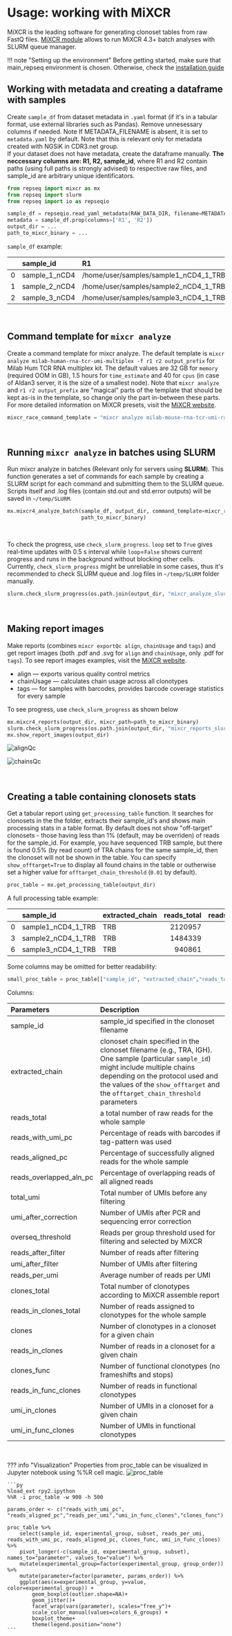 # Usage: working with MiXCR

MiXCR is the leading software for generating clonoset tables from raw FastQ files. [MiXCR module](functions.md#mixcr) allows to run MiXCR 4.3+ batch analyses with SLURM queue manager.

!!! note "Setting up the environment"
    Before getting started, make sure that main_repseq environment is chosen. Otherwise, check the [installation guide](installation.md)

## Working with metadata and creating a dataframe with samples 

Create `sample_df` from dataset metadata in `.yaml` format (if it's in a tabular format, use external libraries such as Pandas). Remove unnesessary columns if needed. Note If METADATA_FILENAME is absent, it is set to `metadata.yaml` by default. Note that this is relevant only for metadata created with NGSiK in CDR3.net group. 
<br>If your dataset does not have metadata, create the dataframe manually. <b>The neccessary columns are: R1, R2, sample_id</b>, where R1 and R2 contain paths (using full paths is strongly advised) to respective raw files, and sample_id are arbitrary unique identificators.

``` py
from repseq import mixcr as mx
from repseq import slurm
from repseq import io as repseqio

sample_df = repseqio.read_yaml_metadata(RAW_DATA_DIR, filename=METADATA_FILENAME)
metadata = sample_df.prop(columns=['R1', 'R2'])
output_dir = ...
path_to_mixcr_binary = ...
```

`sample_df` example:

|    | sample_id     | R1                                                         | R2                                                         |
|---:|:--------------|:-----------------------------------------------------------|:-----------------------------------------------------------|
|  0 | sample_1_nCD4 | /home/user/samples/sample1_nCD4_1_TRB_L001_R1_001.fastq.gz | /home/user/samples/sample1_nCD4_1_TRB_L001_R2_001.fastq.gz |
|  1 | sample_2_nCD4 | /home/user/samples/sample2_nCD4_1_TRB_L001_R1_001.fastq.gz | /home/user/samples/sample2_nCD4_1_TRB_L001_R2_001.fastq.gz |
|  2 | sample_3_nCD4 | /home/user/samples/sample3_nCD4_1_TRB_L001_R1_001.fastq.gz | /home/user/samples/sample3_nCD4_1_TRB_L001_R2_001.fastq.gz |

<br>

## Command template for `mixcr analyze`

Create a command template for mixcr analyze. The default template is `mixcr analyze milab-human-rna-tcr-umi-multiplex -f r1 r2 output_prefix` for Milab Hum TCR RNA multiplex kit. The default values are 32 GB for `memory` (required OOM in GB),  1.5 hours for `time_estimate` and 40 for `cpus` (in case of Aldan3 server, it is the size of a smallest node). Note that `mixcr analyze` and `r1 r2 output_prefix` are "magical" parts of the template that should be kept as-is in the template, so change only the part in-between these parts.
<br>For more detailed information on MiXCR presets, visit the [MiXCR website](https://mixcr.com/mixcr/reference/overview-built-in-presets/).


```py
mixcr_race_command_template = "mixcr analyze milab-mouse-rna-tcr-umi-race -f r1 r2 output_prefix"
```
<br>

## Running `mixcr analyze` in batches using SLURM

Run mixcr analyze in batches (Relevant only for servers using <b>SLURM</b>). This function generates a set of commands for each sample by creating a SLURM script for each command and submitting them to the SLURM queue. Scripts itself and .log files (contain std.out and std.error outputs) will be saved in `~/temp/SLURM`. 

```py
mx.mixcr4_analyze_batch(sample_df, output_dir, command_template=mixcr_race_command_template,
                        path_to_mixcr_binary)
```

<br>

To check the progress, use `check_slurm_progress`. `loop` set to `True` gives real-time updates with 0.5 s interval while `loop`=`False` shows current progress and runs in the background without blocking other cells. 
<br>Currently, `check_slurm_progress` might be unreliable in some cases, thus it's recommended to check SLURM queue and .log files in `~/temp/SLURM` folder manually.

```py
slurm.check_slurm_progress(os.path.join(output_dir, "mixcr_analyze_slurm_batch.log"), loop=True)
```
<br>

## Making report images

Make reports (combines `mixcr exportQc align`, `chainUsage` and `tags`) and get report images (both .pdf and .svg for `align` and `chainUsage`, only .pdf for `tags`). To see report images examples, visit the [MiXCR website](https://mixcr.com/mixcr/reference/qc-overview/).

* align — exports various quality control metrics
* chainUsage — calculates chain usage across all clonotypes
* tags — for samples with barcodes, provides barcode coverage statistics for every sample

To see progress, use `check_slurm_progress` as shown below

```py
mx.mixcr4_reports(output_dir, mixcr_path=path_to_mixcr_binary)
slurm.check_slurm_progress(os.path.join(output_dir, "mixcr_reports_slurm_batch.log"), loop=True)
mx.show_report_images(output_dir)
```

![alignQc](images/alignQc.svg)

![chainsQc](images/chainsQc.svg)

<br>

## Creating a table containing clonosets stats

Get a tabular report using `get_processing_table` function. It searches for clonosets in the the folder, extracts their sample_id's and shows main
processing stats in a table format. By default does not show "off-target" clonosets - 
those having less than 1% (default, may be overriden) of reads for the sample_id.
For example, you have sequenced TRB sample, but there is found 0.5% (by read count) 
of TRA chains for the same sample_id, then the clonoset will not be shown in the table.
You can specify `show_offtarget=True` to display all found chains in the table or 
outherwise set a higher value for `offtarget_chain_threshold` (`0.01` by default).

```py
proc_table = mx.get_processing_table(output_dir)
```

A full processing table example:

|    | sample_id          | extracted_chain   |   reads_total |   reads_with_umi_pc |   reads_aligned_pc |   reads_overlapped_aln_pc |   total_umi |   umi_after_correction |   overseq_threshold |   reads_after_filter |   umi_after_filter |   reads_per_umi |   clones_total |   reads_in_clones_total |   clones |   reads_in_clones |   clones_func |   reads_in_func_clones |   umi_in_clones |   umi_in_func_clones |
|---:|:-------------------|:------------------|--------------:|--------------------:|-------------------:|--------------------------:|------------:|-----------------------:|--------------------:|---------------------:|-------------------:|----------------:|---------------:|------------------------:|---------:|------------------:|--------------:|-----------------------:|----------------:|---------------------:|
|  0 | sample1_nCD4_1_TRB | TRB               |       2120957 |               98.63 |              86.38 |                      4.97 |      597401 |                 564176 |                   2 |              1612478 |             344972 |            4.67 |         145019 |                 1566962 |   145012 |           1566949 |        135644 |                1509856 |          349587 |               337223 |
|  3 | sample2_nCD4_1_TRB | TRB               |       1484339 |               98.64 |              85.43 |                      3.49 |      242845 |                 223565 |                   3 |              1183345 |             155008 |            7.63 |          69771 |                 1167512 |    69770 |           1167509 |         66237 |                1133350 |          156334 |               151913 |
|  6 | sample3_nCD4_1_TRB | TRB               |        940861 |               96.49 |              86.42 |                      2.84 |      279362 |                 236455 |                   2 |               734134 |             157646 |            4.66 |          68466 |                  715176 |    68465 |            715174 |         64208 |                 690533 |          160301 |               154995 |

Some columns may be omitted for better readability:

```py
small_proc_table = proc_table[["sample_id", "extracted_chain","reads_total", "reads_with_umi_pc", "reads_aligned_pc", "reads_per_umi", "overseq_threshold","clones_func", "umi_in_func_clones"]]
```

Columns:

|Parameters               | Description   |
|:------------------------|:--------------|
| sample_id               |sample_id specified in the clonoset filename|
| extracted_chain         |clonoset сhain specified in the clonoset filename (e.g., TRA, IGH). One sample (particular `sample_id`) might include multiple chains depending on the protocol used and the values of the `show_offtarget` and the `offtarget_chain_threshold` parameters|
| reads_total             |a total number of raw reads for the whole sample|
| reads_with_umi_pc       |Percentage of reads with barcodes if tag-pattern was used|
| reads_aligned_pc        |Percentage of successfully aligned reads for the whole sample|
| reads_overlapped_aln_pc |Percentage of overlapping reads of all aligned reads|
| total_umi               |Total number of UMIs before any filtering|
| umi_after_correction    |Number of UMIs after PCR and sequencing error correction|
| overseq_threshold       |Reads per group threshold used for filtering and selected by MiXCR|
| reads_after_filter      |Number of reads after filtering|
| umi_after_filter        |Number of UMIs after filtering|
| reads_per_umi           |Average number of reads per UMI|
| clones_total            |Total number of clonotypes according to MiXCR assemble report|
| reads_in_clones_total   |Number of reads assigned to clonotypes for the whole sample|
| clones                  |Number of clonotypes in a clonoset for a given chain|
| reads_in_clones         |Number of reads in a clonoset for a given chain|
| clones_func             |Number of functional clonotypes (no frameshifts and stops)|
| reads_in_func_clones    |Number of reads in functional clonotypes|
| umi_in_clones           |Number of UMIs in a clonoset for a given chain|
| umi_in_func_clones      |Number of UMIs in functional clonotypes|


<br>

??? info "Visualization"
    Properties from proc_table can be visualized in Jupyter notebook using %%R cell magic. 
    ![proc_table](images_docs/proc_table.png)
    
    ```py
    %load_ext rpy2.ipython
    %%R -i proc_table -w 900 -h 500

    params_order <- c("reads_with_umi_pc", "reads_aligned_pc","reads_per_umi","umi_in_func_clones","clones_func")

    proc_table %>%
        select(sample_id, experimental_group, subset, reads_per_umi, reads_with_umi_pc, reads_aligned_pc, clones_func, umi_in_func_clones) %>%
        pivot_longer(-c(sample_id, experimental_group, subset), names_to="parameter", values_to="value") %>%
        mutate(experimental_group=factor(experimental_group, group_order)) %>%
        mutate(parameter=factor(parameter, params_order)) %>%
        ggplot(aes(x=experimental_group, y=value, color=experimental_group)) +
            geom_boxplot(outlier.shape=NA)+
            geom_jitter()+
            facet_wrap(vars(parameter), scales="free_y")+
            scale_color_manual(values=colors_6_groups) + 
            boxplot_theme+
            theme(legend.position="none")
    ```

